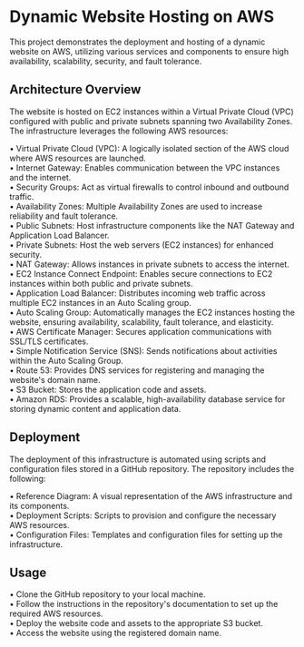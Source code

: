 # Dynamic Website Hosting on AWS

This project demonstrates the deployment and hosting of a dynamic website on AWS, utilizing various services and components to ensure high availability, scalability, security, and fault tolerance.

## Architecture Overview

The website is hosted on EC2 instances within a Virtual Private Cloud (VPC) configured with public and private subnets spanning two Availability Zones. The infrastructure leverages the following AWS resources:

•	Virtual Private Cloud (VPC): A logically isolated section of the AWS cloud where AWS resources are launched.                                                                                                        
•	Internet Gateway: Enables communication between the VPC instances and the internet.                                                                                                                                 
•	Security Groups: Act as virtual firewalls to control inbound and outbound traffic.                                                                                                                                  
•	Availability Zones: Multiple Availability Zones are used to increase reliability and fault tolerance.                                                                                                               
•	Public Subnets: Host infrastructure components like the NAT Gateway and Application Load Balancer.                                                                                                                  
•	Private Subnets: Host the web servers (EC2 instances) for enhanced security.                                                                                                                                        
•	NAT Gateway: Allows instances in private subnets to access the internet.                                                                                                                                            
•	EC2 Instance Connect Endpoint: Enables secure connections to EC2 instances within both public and private subnets.                                                                                                  
•	Application Load Balancer: Distributes incoming web traffic across multiple EC2 instances in an Auto Scaling group.                                                                                                 
•	Auto Scaling Group: Automatically manages the EC2 instances hosting the website, ensuring availability, scalability, fault tolerance, and elasticity.                                                               
•	AWS Certificate Manager: Secures application communications with SSL/TLS certificates.                                                                                                                              
•	Simple Notification Service (SNS): Sends notifications about activities within the Auto Scaling Group.                                                                                                              
•	Route 53: Provides DNS services for registering and managing the website's domain name.                                                                                                                             
•	S3 Bucket: Stores the application code and assets.                                                                                                                                                                  
•	Amazon RDS: Provides a scalable, high-availability database service for storing dynamic content and application data.

## Deployment

The deployment of this infrastructure is automated using scripts and configuration files stored in a GitHub repository. The repository includes the following:

•	Reference Diagram: A visual representation of the AWS infrastructure and its components.                                                                                                                           
•	Deployment Scripts: Scripts to provision and configure the necessary AWS resources.                                                                                                                                 
•	Configuration Files: Templates and configuration files for setting up the infrastructure.

## Usage

•	Clone the GitHub repository to your local machine.                                                                                                                                                                  
•	Follow the instructions in the repository's documentation to set up the required AWS resources.                                                                                                                     
•	Deploy the website code and assets to the appropriate S3 bucket.                                                                                                                                                    
•	Access the website using the registered domain name.
